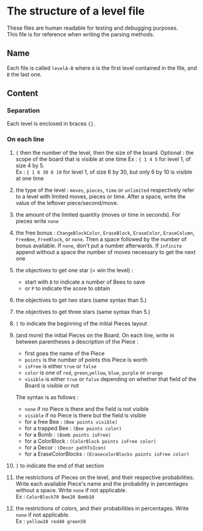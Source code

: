 # The structure of a level file  

These files are human readable for testing and debugging purposes.  
This file is for reference when writing the parsing methods.  

## Name  
Each file is called ```levelA-B```  where ```A``` is the first level contained in the file, and ```B``` the last one.  

## Content

### Separation  
Each level is enclosed in braces ```{}```.  

### On each line

1. ```{``` then the number of the level, then the size of the board. Optional : the scope of the board that is visible at one time 
Ex : ```{ 1 4 5``` for level 1, of size 4 by 5.   
Ex : ```{ 1 6 30 6 10``` for level 1, of size 6 by 30, but only 6 by 10 is visible at one time

2. the type of the level : ```moves```, ```pieces```, ```time``` or ```unlimited``` respectively refer to a level with limited moves, 
pieces or time.  After a space, write the value of the leftover piece/second/move.

3. the amount of the limited quantity (moves or time in seconds). For pieces write ```none```  

4. the free bonus : ```ChangeBlockColor```, ```EraseBlock```, ```EraseColor```, ```EraseColumn```, ```FreeBee```, 
```FreeBlock```, or ```none```. Then a space followed by the number of bonus available.
If ```none```, don't put a number afterwards. If ```infinite``` append without a space the number of moves necessary to get the next one

5. the objectives to get one star (= win the level) : 
    - start with ```B``` to indicate a number of Bees to save
    - or ```P``` to indicate the score to obtain

6. the objectives to get two stars (same syntax than 5.)  

7. the objectives to get three stars (same syntax than 5.)

8. ```[``` to indicate the beginning of the initial Pieces layout

9. (and more) the initial Pieces on the Board. On each line, write in between parentheses a description of the Piece : 
    - first goes the name of the Piece
    - ```points``` is the number of points this Piece is worth
    - ```isFree``` is either ```true``` or ```false```
    - ```color``` is one of ```red```, ```green```,```yellow```, ```blue```, ```purple``` or ```orange``` 
    - ```visible``` is either ```true``` or ```false``` depending on whether that field of the Board is visible or not  
    
    The syntax is as follows : 
   - ```none``` if no Piece is there and the field is not visible
   - ```visible``` if no Piece is there but the field is visible
   - for a free Bee : ```(Bee points visible)```
   - for a trapped Bee : ```(Bee points color)```
   - for a Bomb : ```(Bomb points isFree)```
   - for a ColorBlock : ```(ColorBlock points isFree color)```
   - for a Decor : ```(Decor pathToIcon)```
   - for a EraseColorBlocks : ```(ErasecolorBlocks points isFree color)```  
    
10. ```]``` to indicate the end of that section

11. the restrictions of Pieces on the level, and their respective probabilities.  
Write each available Piece's name and the probability in percentages without a space. Write ```none``` if not applicable.   
Ex : ```ColorBlock70 Bee20 Bomb10```

12. the restrictions of colors, and their probabilities in percentages. Write ```none``` if not applicable.  
Ex : ```yellow10 red40 green50```